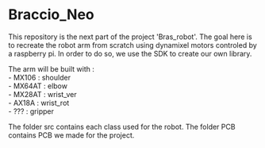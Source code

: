 # Braccio_Neo

This repository is the next part of the project 'Bras_robot'.
The goal here is to recreate the robot arm from scratch using dynamixel motors controled by a raspberry pi. In order to do so, we use the SDK to create our own library.

The arm will be built with : \
    - MX106     : shoulder \
    - MX64AT    : elbow \
    - MX28AT    : wrist_ver \
    - AX18A     : wrist_rot \
    - ???       : gripper 

The folder src contains each class used for the robot.
The folder PCB contains PCB we made for the project.

